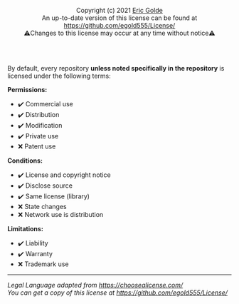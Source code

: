 
<p align="center">
Copyright (c) 2021 <a href="https://erc.golde.org/">Eric Golde</a>
<br>
An up-to-date version of this license can be found at <a href="https://github.com/egold555/License/">https://github.com/egold555/License/</a>
<br>
⚠️Changes to this license may occur at any time without notice⚠️
</p>

<br>
<br>

By default, every repository **__unless noted specifically in the repository__** is licensed under the following terms:

**Permissions:**
- <span title="This software and derivatives may be used for commercial purposes.">✔️ Commercial use</span>
- <span title="This software may be distributed.">✔️ Distribution</span>
- <span title="This software may be modified.">✔️ Modification</span>
- <span title="This software may be used and modified in private.">✔️ Private use</span>
- <span title="This license provides an express grant of patent rights from contributors.">❌ Patent use</span>

**Conditions:**
- <span title="A copy of the license and copyright notice must be included with the software.">✔️ License and copyright notice</span>
- <span title="Source code must be made available when the software is distributed. ">✔️ Disclose source</span>
- <span title="Modifications must be released under the same license when distributing the software. In some cases a similar or related license may be used, or this condition may not apply to works that use the software as a library.">✔️ Same license (library)</span>
- <span title="Changes made to the code must be documented.">❌ State changes</span>
- <span title="Users who interact with the software via network are given the right to receive a copy of the source code.">❌ Network use is distribution</span>

**Limitations:**
- <span title="This license includes a limitation of liability.">✔️ Liability</span>
- <span title="The license explicitly states that it does NOT provide any warranty.">✔️ Warranty</span>
- <span title="This license explicitly states that it does NOT grant trademark rights, even though licenses without such a statement probably do not grant any implicit trademark rights.">❌ Trademark use</span>

---

*Legal Language adapted from https://choosealicense.com/*
<br>
*You can get a copy of this license at https://github.com/egold555/License/*
